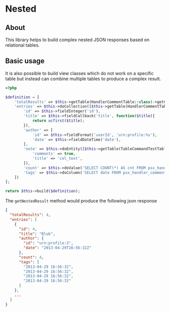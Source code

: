 
# Nested

## About

This library helps to build complex nested JSON responses based on relational tables.

## Basic usage

It is also possible to build view classes which do not work on a specific table but instead
can combine multiple tables to produce a complex result.

```php
<?php

$definition = [
    'totalResults' => $this->getTable(HandlerCommentTable::class)->getCount(),
    'entries' => $this->doCollection([$this->getTable(HandlerCommentTable::class), 'findAll'], [], [
        'id' => $this->fieldInteger('id'),
        'title' => $this->fieldCallback('title', function($title){
            return ucfirst($title);
        }),
        'author' => [
            'id' => $this->fieldFormat('userId', 'urn:profile:%s'),
            'date' => $this->fieldDateTime('date'),
        ],
        'note' => $this->doEntity([$this->getTable(TableCommandTestTable::class), 'findOneById'], [new Reference('id')], [
            'comments' => true,
            'title' => 'col_text',
        ]),
        'count' => $this->doValue('SELECT COUNT(*) AS cnt FROM psx_handler_comment', [], $this->fieldInteger('cnt')),
        'tags' => $this->doColumn('SELECT date FROM psx_handler_comment', [], 'date'),
    ])
];

return $this->build($definition);

```

The `getNestedResult` method would produce the following json response

```json
{
  "totalResults": 4,
  "entries": [
    {
      "id": 4,
      "title": "Blub",
      "author": {
        "id": "urn:profile:3",
        "date": "2013-04-29T16:56:32Z"
      },
      "count": 4,
      "tags": [
        "2013-04-29 16:56:32",
        "2013-04-29 16:56:32",
        "2013-04-29 16:56:32",
        "2013-04-29 16:56:32"
      ]
    },
    ...
  ]
}
```
